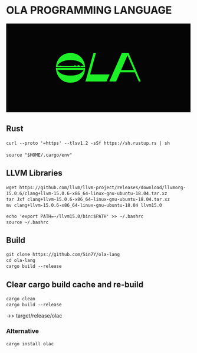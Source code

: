 # OLA PROGRAMMING LANGUAGE

<img src="./ola-logo.png" alt="Ola Logo" style="align:left" />

## Rust
```
curl --proto '=https' --tlsv1.2 -sSf https://sh.rustup.rs | sh

source "$HOME/.cargo/env"
```

## LLVM Libraries
```
wget https://github.com/llvm/llvm-project/releases/download/llvmorg-15.0.6/clang+llvm-15.0.6-x86_64-linux-gnu-ubuntu-18.04.tar.xz
tar Jxf clang+llvm-15.0.6-x86_64-linux-gnu-ubuntu-18.04.tar.xz
mv clang+llvm-15.0.6-x86_64-linux-gnu-ubuntu-18.04 llvm15.0
```
```
echo 'export PATH=~/llvm15.0/bin:$PATH' >> ~/.bashrc
source ~/.bashrc
```

## Build

```
git clone https://github.com/Sin7Y/ola-lang
cd ola-lang
cargo build --release
```

## Clear cargo build cache and re-build
```
cargo clean
cargo build --release
```

->> target/release/olac

### Alternative
```
cargo install olac
```



